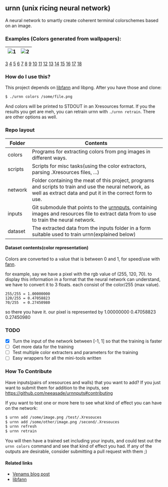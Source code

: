 ## urnn (unix ricing neural network)

A neural network to smartly create coherent terminal colorschemes based on an image.

### Examples (Colors generated from wallpapers):

![1](http://pub.iotek.org/p/84nIYJl.png) | ![2](http://pub.iotek.org/p/jL2NNE5.png)
-----------------------------------------|----------------------------------------
[3](http://pub.iotek.org/p/CG8ZGqZ.png) [4](http://pub.iotek.org/p/wG8Fd90.png) [5](http://pub.iotek.org/p/vhTj9zq.png) [6](http://pub.iotek.org/p/nBMMXv4.png) [7](http://pub.iotek.org/p/QPDnQzb.png) [8](http://pub.iotek.org/p/xzUveTc.png) [9](http://pub.iotek.org/p/VOTEaE3.png) [10](http://pub.iotek.org/p/mWpHBQG.png) [11](http://pub.iotek.org/p/oyQhwYt.png) [12](http://pub.iotek.org/p/JxiBe5s.png) [13](http://pub.iotek.org/p/tcAK5Jw.png) [14](http://pub.iotek.org/p/YyRXROw.png) [15](https://i.imgur.com/hp70r3o.png) [16](https://i.imgur.com/WZXJ7yU.jpg) [17](https://i.imgur.com/QHY404d.png) [18](https://i.imgur.com/PF2Kf18.png)

### How do I use this?
This project depends on [libfann](https://github.com/libfann/fann) and libpng. After you have those and clone:
``` bash
$ ./urnn colors /some/file.png
```
And colors will be printed to STDOUT in an Xresources format. If you the results you get are meh, you can retrain urnn with `./urnn retrain`. There are other options as well.

### Repo layout

Folder	| Contents
--------|---------
colors 	| Programs for extracting colors from png images in different ways.
scripts | Scripts for misc tasks(using the color extractors, parsing .Xresources files, ...)
network | Folder containing the meat of this project, programs and scripts to train and use the neural network, as well as extract data and put it in the correct form to use.
inputs 	| Git submodule that points to the [urnnputs](https://github.com/neeasade/urnnputs), containing images and resources file to extract data from to use to train the neural network.
dataset | The extracted data from the inputs folder in a form suitable used to train urnn(explained below)

#### Dataset contents(color representation)

Colors are converted to a value that is between 0 and 1, for speed/use with [fann](https://github.com/libfann/fann).

for example, say we have a pixel with the rgb value of (255, 120, 70). to display this information in a format that the neural network can understand, we have to convert it to 3 floats. each consist of the color/255 (max value).

```
255/255 = 1.00000000
120/255 = 0.47058823
70/255  = 0.27450980
```

so there you have it. our pixel is represented by 1.00000000 0.47058823 0.27450980

### TODO

* [x] Turn the input of the network between [-1, 1] so that the training is faster
* [ ] Get more data for the training
* [ ] Test multiple color extracters and parameters for the training
* [ ] Easy wrappers for all the mini-tools written

### How To Contribute

Have inputs(pairs of xresources and walls) that you want to add?
If you just want to submit them for addition to the inputs, see https://github.com/neeasade/urnnputs#contributing

If you want to test one or more here to see what kind of effect you can have on the network:
``` bash
$ urnn add /some/image.png /test/.Xresouces
$ urnn add /some/other/image.png /second/.Xresouces
$ urnn refresh
$ urnn retrain
```
You will then have a trained set including your inputs, and could test out the `urnn colors` command and see that kind of effect you had. If any of the outputs are desirable, consider submitting a pull request with them ;)

#### Related links
- [Venams blog post](http://venam.nixers.net/blog/programming/2015/07/06/project-summer-july-2015.html)
- [libfann](https://github.com/libfann/fann)

